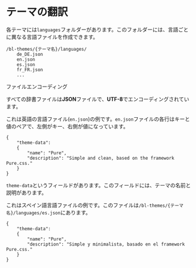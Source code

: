 # テーマの翻訳
<!-- position: 2 -->

各テーマには`languages`フォルダーがあります。このフォルダーには、言語ごとに異なる言語ファイルを作成できます。

```
/bl-themes/{テーマ名}/languages/
	de_DE.json
	en.json
	es.json
	fr_FR.json
	...
```

<div class="note">
<div class="title">ファイルエンコーディング</div>
すべての辞書ファイルは<b>JSON</b>ファイルで、<b>UTF-8</b>でエンコーディングされています。
</div>

これは英語の言語ファイル(`en.json`)の例です。`en.json`ファイルの各行はキーと値のペアで、左側がキー、右側が値になっています。

```
{
	"theme-data":
	{
		"name": "Pure",
		"description": "Simple and clean, based on the framework Pure.css."
	}
}
```

`theme-data`というフィールドがあります。このフィールドには、テーマの名前と説明があります。

これはスペイン語言語ファイルの例です。このファイルは`/bl-themes/{テーマ名}/languages/es.json`にあります。

```
{
	"theme-data":
	{
		"name": "Pure",
		"description": "Simple y minimalista, basado en el framework Pure.css."
	}
}
```

